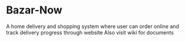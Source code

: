 # Bazar-Now
A home delivery and shopping system where user can order online and track delivery progress through website
Also visit wiki for documents
